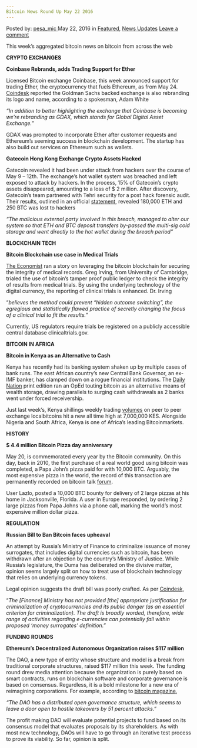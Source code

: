 ```yaml
---
Bitcoin News Round Up May 22 2016
---
```

<article class="post-listing post-14201 post type-post status-publish format-standard has-post-thumbnail hentry category-deepdot-news category-news-updates tag-3336 tag-2700 tag-bitcoin tag-news">
    <div class="post-inner">
    <p class="post-meta">
    <span>Posted by: <a href="https://www.deepdotweb.com/author/pesa_mic/" title="">pesa_mic </a></span>
    <span>May 22, 2016</span>
    <span>in <a href="https://www.deepdotweb.com/category/deepdot-news/" rel="category tag">Featured</a>, <a href="https://www.deepdotweb.com/category/news-updates/" rel="category tag">News Updates</a></span>
    <span><a href="https://www.deepdotweb.com/2016/05/22/bitcoin-news-round-may-22-2016/#respond">Leave a comment</a></span>
    </p>
    <div class="clear"></div>
    <div class="entry">
    <p>This week’s aggregated bitcoin news on bitcoin from across the web</p>
    <p><strong>CRYPTO EXCHANGES</strong></p>
    <p><strong>Coinbase Rebrands, adds Trading Support for Ether</strong></p>
    <p>Licensed Bitcoin exchange Coinbase, this week announced support for trading Ether, the cryptocurrency that fuels Ethereum, as from May 24. <a href="http://www.coindesk.com/coinbase-exchange-rebrand-ethereum-trading/">Coindesk</a> reported the Goldman Sachs backed exchange is also rebranding its logo and name, according to a spokesman, Adam White</p>
    <p><em>&#8220;In addition to better highlighting the exchange that Coinbase is becoming we’re rebranding as GDAX, which stands for Global Digital Asset Exchange.&#8221;</em></p>
    <p>GDAX was prompted to incorporate Ether after customer requests and Ethereum’s seeming success in blockchain development. The startup has also build out services on Ethereum such as wallets.</p>
    <p><strong>Gatecoin Hong Kong Exchange Crypto Assets Hacked</strong></p>
    <p>Gatecoin revealed it had been under attack from hackers over the course of May 9 &#8211; 12th. The exchange’s hot wallet system was breached and left exposed to attack by hackers. In the process, 15% of Gatecoin’s crypto assets disappeared, amounting to a loss of $ 2 million. After discovery, Gatecoin’s team partnered with Tehri security for a post hack forensic audit. Their results, outlined in an official <a href="https://gatecoin.com/">statement</a>, revealed 180,000 ETH and 250 BTC was lost to hackers</p>
    <p><em>“The malicious external party involved in this breach, managed to alter our system so that ETH and BTC deposit transfers by-passed the multi-sig cold storage and went directly to the hot wallet during the breach period”</em></p>
    <p><strong>BLOCKCHAIN TECH</strong><em><br />
    </em></p>
    <p><strong>Bitcoin Blockchain use case in Medical Trials</strong></p>
    <p><a href="http://www.economist.com/news/science-and-technology/21699099-blockchain-technology-could-improve-reliability-medical-trials-better">The Economist</a> ran a story on leveraging the bitcoin blockchain for securing the integrity of medical records. Greg Irving, from University of Cambridge, trialed the use of bitcoin’s tamper proof public ledger to check the integrity of results from medical trials. By using the underlying technology of the digital currency, the reporting of clinical trials is enhanced. Dr. Irving</p>
    <p>“<em>believes the method could prevent “hidden outcome switching”, the egregious and statistically flawed practice of secretly changing the focus of a clinical trial to fit the results.”</em></p>
    <p>Currently, US regulators require trials be registered on a publicly accessible central database clinicaltrials.gov.</p>
    <p><strong>BITCOIN IN AFRICA</strong></p>
    <p><strong>Bitcoin in Kenya as an Alternative to Cash</strong></p>
    <p>Kenya has recently had its banking system shaken up by multiple cases of bank runs. The east African country’s new Central Bank Governor, an ex-IMF banker, has clamped down on a rogue financial institutions. The <a href="http://i.imgur.com/LY45Z6d.png?1">Daily Nation</a> print edition ran an OpEd touting bitcoin as an alternative means of wealth storage, drawing parallels to surging cash withdrawals as 2 banks went under forced receivership.</p>
    <p>Just last week’s, Kenya shillings weekly trading <a href="https://coin.dance/volume/localbitcoins/KES">volumes</a> on peer to peer exchange localbitcoins hit a new all time high at 7,000,000 KES. Alongside Nigeria and South Africa, Kenya is one of Africa’s leading Bitcoinmarkets.</p>
    <p><strong>HISTORY</strong></p>
    <p><strong>$ 4.4 million Bitcoin Pizza day anniversary</strong></p>
    <p>May 20, is commemorated every year by the Bitcoin community. On this day, back in 2010, the first purchase of a real world good using bitcoin was completed, a Papa John’s pizza paid for with 10,000 BTC. Arguably, the most expensive pizza in the world, the record of this transaction are permanently recorded on bitcoin talk <a href="https://bitcointalk.org/index.php?topic=137.0">forum</a>.</p>
    <p>User Lazlo, posted a 10,000 BTC bounty for delivery of 2 large pizzas at his home in Jacksonville, Florida. A user in Europe responded, by ordering 2 large pizzas from Papa Johns via a phone call, marking the world’s most expensive million dollar pizza.</p>
    <p><strong>REGULATION</strong></p>
    <p><strong>Russian Bill to Ban Bitcoin faces upheaval</strong></p>
    <p>An attempt by Russia’s Ministry of Finance to criminalize issuance of money surrogates, that includes digital currencies such as bitcoin, has been withdrawn after an objection by the country’s Ministry of Justice. While Russia’s legislature, the Duma has deliberated on the divisive matter, opinion seems largely split on how to treat use of blockchain technology that relies on underlying currency tokens.</p>
    <p>Legal opinion suggests the draft bill was poorly crafted. As per <a href="http://www.coindesk.com/russias-bitcoin-ban-draft-bill-withdrawn/">Coindesk</a>,</p>
    <p>“<em>The [Finance] Ministry has not provided [the] appropriate justification for criminalization of cryptocurrencies and its public danger (as an essential criterion for criminalization). The draft is broadly worded, therefore, wide range of activities regarding e-currencies can potentially fall within proposed &#8216;money surrogates&#8217; definition.&#8221; </em></p>
    <p><strong>FUNDING ROUNDS</strong></p>
    <p><strong>Ethereum’s Decentralized Autonomous Organization raises $117 million</strong></p>
    <p>The DAO, a new type of entity whose structure and model is a break from traditional corporate structures, raised $117 million this week. The funding round drew media attention because the organization is purely based on smart contracts, runs on blockchain software and corporate governance is based on consensus. Regardless, it is a bold milestone for a new era of reimagining corporations. For example, according to <a href="https://bitcoinmagazine.com/articles/the-dao-raises-more-than-million-in-world-s-largest-crowdfunding-to-date-1463422191">bitcoin magazine</a>,</p>
    <p><em>“The DAO has a distributed open governance structure, which seems to leave a door open to hostile takeovers by 51 percent attacks.”</em></p>
    <p>The profit making DAO will evaluate potential projects to fund based on its consensus model that evaluates proposals by its shareholders. As with most new technology, DAOs will have to go through an iterative test process to prove its viability. So far, opinion is split.</p>
    </div>
    <span style="display:none"><a href="https://www.deepdotweb.com/tag/2016/" rel="tag">2016</a> <a href="https://www.deepdotweb.com/tag/22/" rel="tag">22</a> <a href="https://www.deepdotweb.com/tag/bitcoin/" rel="tag">bitcoin</a> <a href="https://www.deepdotweb.com/tag/news/" rel="tag">news</a></span> <span style="display:none" class="updated">2016-05-22</span>
    <div style="display:none" class="vcard author" itemprop="author" itemscope itemtype="http://schema.org/Person"><strong class="fn" itemprop="name"><a href="https://www.deepdotweb.com/author/pesa_mic/" title="Posts by pesa_mic" rel="author">pesa_mic</a></strong></div>
    </div>
</article>

